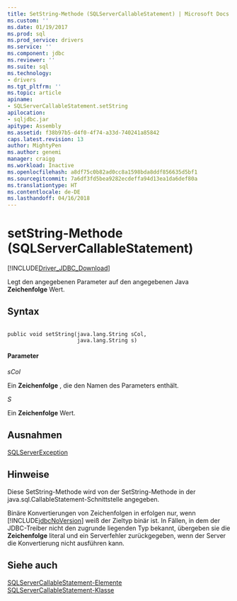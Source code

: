 ```yaml
---
title: SetString-Methode (SQLServerCallableStatement) | Microsoft Docs
ms.custom: ''
ms.date: 01/19/2017
ms.prod: sql
ms.prod_service: drivers
ms.service: ''
ms.component: jdbc
ms.reviewer: ''
ms.suite: sql
ms.technology:
- drivers
ms.tgt_pltfrm: ''
ms.topic: article
apiname:
- SQLServerCallableStatement.setString
apilocation:
- sqljdbc.jar
apitype: Assembly
ms.assetid: f38b97b5-d4f0-4f74-a33d-740241a85842
caps.latest.revision: 13
author: MightyPen
ms.author: genemi
manager: craigg
ms.workload: Inactive
ms.openlocfilehash: a8df75c0b82ad0cc8a1598bda8ddf856635d5bf1
ms.sourcegitcommit: 7a6df3fd5bea9282ecdeffa94d13ea1da6def80a
ms.translationtype: HT
ms.contentlocale: de-DE
ms.lasthandoff: 04/16/2018
---
```

# <a name="setstring-method-sqlservercallablestatement"></a>setString-Methode (SQLServerCallableStatement)
[!INCLUDE[Driver_JDBC_Download](../../../includes/driver_jdbc_download.md)]

  Legt den angegebenen Parameter auf den angegebenen Java **Zeichenfolge** Wert.  
  
## <a name="syntax"></a>Syntax  
  
```  
  
public void setString(java.lang.String sCol,  
                      java.lang.String s)  
```  
  
#### <a name="parameters"></a>Parameter  
 *sCol*  
  
 Ein **Zeichenfolge** , die den Namen des Parameters enthält.  
  
 *S*  
  
 Ein **Zeichenfolge** Wert.  
  
## <a name="exceptions"></a>Ausnahmen  
 [SQLServerException](../../../connect/jdbc/reference/sqlserverexception-class.md)  
  
## <a name="remarks"></a>Hinweise  
 Diese SetString-Methode wird von der SetString-Methode in der java.sql.CallableStatement-Schnittstelle angegeben.  
  
 Binäre Konvertierungen von Zeichenfolgen in erfolgen nur, wenn [!INCLUDE[jdbcNoVersion](../../../includes/jdbcnoversion_md.md)] weiß der Zieltyp binär ist. In Fällen, in dem der JDBC-Treiber nicht den zugrunde liegenden Typ bekannt, übergeben sie die **Zeichenfolge** literal und ein Serverfehler zurückgegeben, wenn der Server die Konvertierung nicht ausführen kann.  
  
## <a name="see-also"></a>Siehe auch  
 [SQLServerCallableStatement-Elemente](../../../connect/jdbc/reference/sqlservercallablestatement-members.md)   
 [SQLServerCallableStatement-Klasse](../../../connect/jdbc/reference/sqlservercallablestatement-class.md)  
  
  
